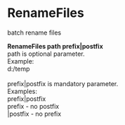 # RenameFiles
batch rename files

<strong>RenameFiles path prefix|postfix</strong><br>
path is optional parameter.<br>
Example:<br>
d:/temp<br>
<br>
prefix|postfix is mandatory parameter.<br>
Examples:<br>
prefix|postfix<br>
prefix - no postfix<br>
|postfix - no prefix<br>
